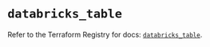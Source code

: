 # `databricks_table`

Refer to the Terraform Registry for docs: [`databricks_table`](https://registry.terraform.io/providers/databricks/databricks/1.38.0/docs/resources/table).
